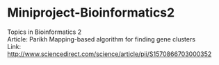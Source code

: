 # Miniproject-Bioinformatics2

Topics in Bioinformatics 2  
Article: Parikh Mapping-based algorithm for finding gene clusters  
Link: http://www.sciencedirect.com/science/article/pii/S1570866703000352
